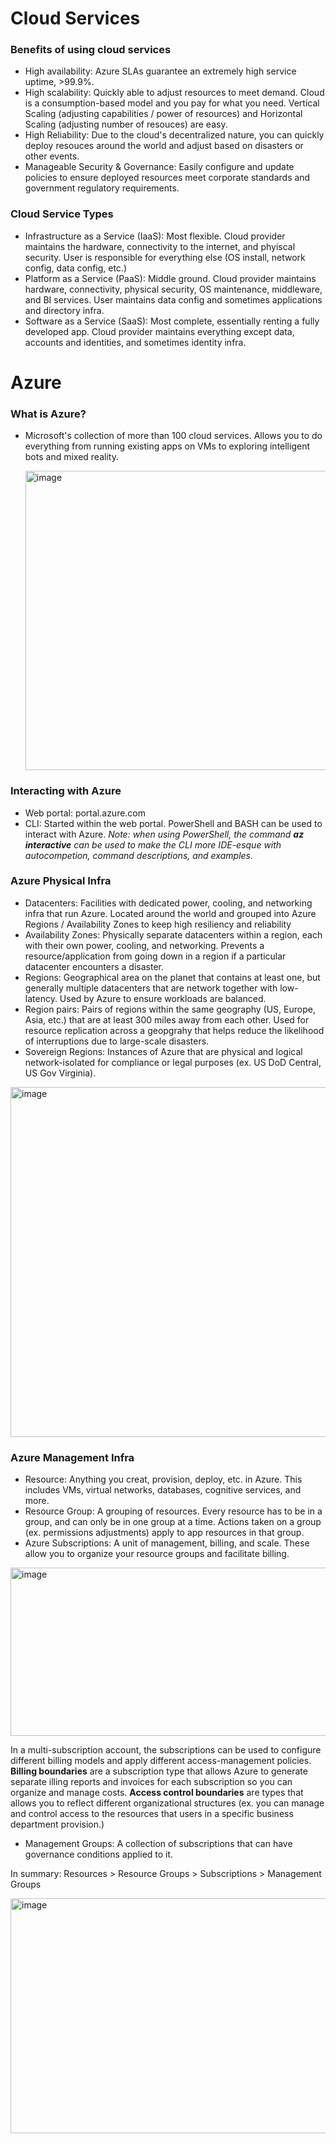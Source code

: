 # **Cloud Services**

### **Benefits of using cloud services**
- High availability: Azure SLAs guarantee an extremely high service uptime, >99.9%.
- High scalability: Quickly able to adjust resources to meet demand. Cloud is a consumption-based model and you pay for what you need. Vertical Scaling (adjusting capabilities / power of resources) and Horizontal Scaling (adjusting number of resouces) are easy.
- High Reliability: Due to the cloud's decentralized nature, you can quickly deploy resouces around the world and adjust based on disasters or other events.
- Manageable Security & Governance: Easily configure and update policies to ensure deployed resources meet corporate standards and government regulatory requirements.

### **Cloud Service Types**
- Infrastructure as a Service (IaaS): Most flexible. Cloud provider maintains the hardware, connectivity to the internet, and phyiscal security. User is responsible for everything else (OS install, network config, data config, etc.)
- Platform as a Service (PaaS): Middle ground. Cloud provider maintains hardware, connectivity, physical security, OS maintenance, middleware, and BI services. User maintains data config and sometimes applications and directory infra.
- Software as a Service (SaaS): Most complete, essentially renting a fully developed app. Cloud provider maintains everything except data, accounts and identities, and sometimes identity infra.

# **Azure**

### **What is Azure?**
- Microsoft's collection of more than 100 cloud services. Allows you to do everything from running existing apps on VMs to exploring intelligent bots and mixed reality.
  
  <img width="604" height="479" alt="image" src="https://github.com/user-attachments/assets/69e1ea0e-6451-433c-89a3-f8afbff4b87f" />

### **Interacting with Azure**
- Web portal: portal.azure.com
- CLI: Started within the web portal. PowerShell and BASH can be used to interact with Azure. *Note: when using PowerShell, the command __az interactive__ can be used to make the CLI more IDE-esque with autocompetion, command descriptions, and examples.*

### **Azure Physical Infra**
- Datacenters: Facilities with dedicated power, cooling, and networking infra that run Azure. Located around the world and grouped into Azure Regions / Availability Zones to keep high resiliency and reliability
- Availability Zones: Physically separate datacenters within a region, each with their own power, cooling, and networking. Prevents a resource/application from going down in a region if a particular datacenter encounters a disaster.
- Regions: Geographical area on the planet that contains at least one, but generally multiple datacenters that are network together with low-latency. Used by Azure to ensure workloads are balanced.
- Region pairs: Pairs of regions within the same geography (US, Europe, Asia, etc.) that are at least 300 miles away from each other. Used for resource replication across a geopgrahy that helps reduce the likelihood of interruptions due to large-scale disasters.
- Sovereign Regions: Instances of Azure that are physical and logical network-isolated for compliance or legal purposes (ex. US DoD Central, US Gov Virginia).

<img width="1012" height="560" alt="image" src="https://github.com/user-attachments/assets/64fb25b6-b8ec-4b6c-8fd4-c153a157314c" />

### **Azure Management Infra**
- Resource: Anything you creat, provision, deploy, etc. in Azure. This includes VMs, virtual networks, databases, cognitive services, and more.
- Resource Group: A grouping of resources. Every resource has to be in a group, and can only be in one group at a time. Actions taken on a group (ex. permissions adjustments) apply to app resources in that group.
- Azure Subscriptions: A unit of management, billing, and scale. These allow you to organize your resource groups and facilitate billing.

<img width="654" height="269" alt="image" src="https://github.com/user-attachments/assets/6e768e61-1093-407e-b242-51897137e2a4" />

In a multi-subscription account, the subscriptions can be used to configure different billing models and apply different access-management policies. **Billing boundaries** are a subscription type that allows Azure to generate separate illing reports and invoices for each subscription so you can organize and manage costs. **Access control boundaries** are types that allows you to reflect different organizational structures (ex. you can manage and control access to the resources that users in a specific business department provision.)
- Management Groups: A collection of subscriptions that can have governance conditions applied to it.

In summary: Resources > Resource Groups > Subscriptions > Management Groups

<img width="608" height="376" alt="image" src="https://github.com/user-attachments/assets/bd5f4956-b548-48ec-8302-40ba18c08e0c" />
